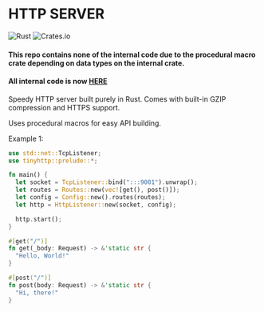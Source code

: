 # HTTP SERVER

![Rust](https://github.com/mateocabanal/tinyhttp/actions/workflows/rust.yml/badge.svg?branch=main)
![Crates.io](https://img.shields.io/crates/d/tinyhttp?color=purple&logo=cargo&style=for-the-badge)

#### This repo contains none of the internal code due to the procedural macro crate depending on data types on the internal crate.

#### All internal code is now [HERE](https://github.com/mateocabanal/tinyhttp-internal)

Speedy HTTP server built purely in Rust. Comes with built-in GZIP compression and HTTPS support.

Uses procedural macros for easy API building.

Example 1:

```rust
use std::net::TcpListener;
use tinyhttp::prelude::*;

fn main() {
  let socket = TcpListener::bind(":::9001").unwrap();
  let routes = Routes::new(vec![get(), post()]);
  let config = Config::new().routes(routes);
  let http = HttpListener::new(socket, config);

  http.start();
}

#[get("/")]
fn get(_body: Request) -> &'static str {
  "Hello, World!"
}

#[post("/")]
fn post(body: Request) -> &'static str {
  "Hi, there!"
}
```
